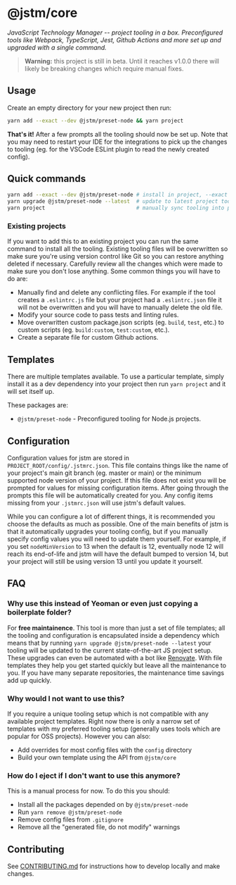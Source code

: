 # @jstm/core

_JavaScript Technology Manager -- project tooling in a box. Preconfigured tools like Webpack, TypeScript, Jest, Github Actions and more set up and upgraded with a single command._

> **Warning:** this project is still in beta. Until it reaches v1.0.0 there will likely be breaking changes which require manual fixes.

## Usage

Create an empty directory for your new project then run:

```sh
yarn add --exact --dev @jstm/preset-node && yarn project
```

**That's it!** After a few prompts all the tooling should now be set up. Note that you may need to restart your IDE for the integrations to pick up the changes to tooling (eg. for the VSCode ESLint plugin to read the newly created config).

## Quick commands

```sh
yarn add --exact --dev @jstm/preset-node # install in project, --exact is recommended to ensure version matches what you expect
yarn upgrade @jstm/preset-node --latest  # update to latest project tooling
yarn project                             # manually sync tooling into project
```

### Existing projects

If you want to add this to an existing project you can run the same command to install all the tooling. Existing tooling files will be overwritten so make sure you're using version control like Git so you can restore anything deleted if necessary. Carefully review all the changes which were made to make sure you don't lose anything. Some common things you will have to do are:

- Manually find and delete any conflicting files. For example if the tool creates a `.eslintrc.js` file but your project had a `.eslintrc.json` file it will not be overwritten and you will have to manually delete the old file.
- Modify your source code to pass tests and linting rules.
- Move overwritten custom package.json scripts (eg. `build`, `test`, etc.) to custom scripts (eg. `build:custom`, `test:custom`, etc.).
- Create a separate file for custom Github actions.

## Templates

There are multiple templates available. To use a particular template, simply install it as a dev dependency into your project then run `yarn project` and it will set itself up.

These packages are:

- `@jstm/preset-node` - Preconfigured tooling for Node.js projects.

## Configuration

Configuration values for jstm are stored in `PROJECT_ROOT/config/.jstmrc.json`. This file contains things like the name of your project's main git branch (eg. master or main) or the minimum supported node version of your project. If this file does not exist you will be prompted for values for missing configuration items. After going through the prompts this file will be automatically created for you. Any config items missing from your `.jstmrc.json` will use jstm's default values.

While you can configure a lot of different things, it is recommended you choose the defaults as much as possible. One of the main benefits of jstm is that it automatically upgrades your tooling config, but if you manually specify config values you will need to update them yourself. For example, if you set `nodeMinVersion` to 13 when the default is 12, eventually node 12 will reach its end-of-life and jstm will have the default bumped to version 14, but your project will still be using version 13 until you update it yourself.

## FAQ

### Why use this instead of Yeoman or even just copying a boilerplate folder?

For **free maintainence**. This tool is more than just a set of file templates; all the tooling and configuration is encapsulated inside a dependency which means that by running `yarn upgrade @jstm/preset-node --latest` your tooling will be updated to the current state-of-the-art JS project setup. These upgrades can even be automated with a bot like [Renovate](https://github.com/renovatebot/renovate). With file templates they help you get started quickly but leave all the maintenance to you. If you have many separate repositories, the maintenance time savings add up quickly.

### Why would I not want to use this?

If you require a unique tooling setup which is not compatible with any available project templates. Right now there is only a narrow set of templates with my preferred tooling setup (generally uses tools which are popular for OSS projects). However you can also:

- Add overrides for most config files with the `config` directory
- Build your own template using the API from `@jstm/core`

### How do I eject if I don't want to use this anymore?

This is a manual process for now. To do this you should:

- Install all the packages depended on by `@jstm/preset-node`
- Run `yarn remove @jstm/preset-node`
- Remove config files from `.gitignore`
- Remove all the "generated file, do not modify" warnings

## Contributing

See [CONTRIBUTING.md](./CONTRIBUTING.md) for instructions how to develop locally and make changes.
